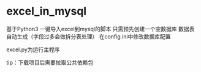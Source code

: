 # excel_in_mysql

基于Python3 一键导入excel到mysql的脚本
只需预先创建一个空数据库
数据表自动生成（字段过多会做拆分表处理）
在config.ini中修改数据库配置

excel.py为运行主程序

tip：下载项目后需要拉取公共依赖包
